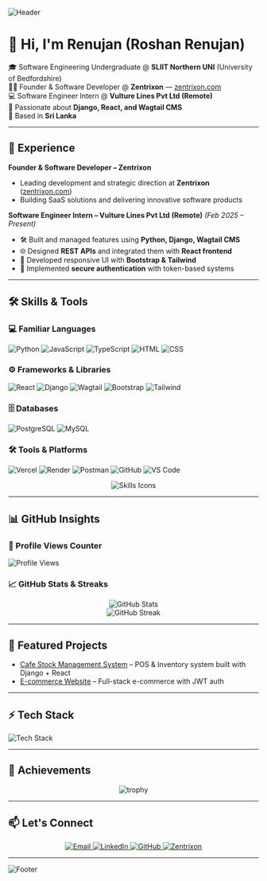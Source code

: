 <!-- Header Banner -->
![Header](https://capsule-render.vercel.app/api?type=waving&color=0:1a1a1a,100:3d3d3d&height=200&section=header&text=Renujan%20(Roshan%20Renujan)&fontSize=40&fontColor=ffffff&animation=fadeIn&fontAlignY=35)

# 👋 Hi, I'm Renujan (Roshan Renujan)

🎓 Software Engineering Undergraduate @ **SLIIT Northern UNI** (University of Bedfordshire)  
👨‍💻 Founder & Software Developer @ **Zentrixon** — [zentrixon.com](https://www.zentrixon.com/)  
💻 Software Engineer Intern @ **Vulture Lines Pvt Ltd (Remote)**  
🌱 Passionate about **Django, React, and Wagtail CMS**  
📍 Based in **Sri Lanka**  

---

## 💼 Experience  

**Founder & Software Developer – Zentrixon**  
- Leading development and strategic direction at **Zentrixon** ([zentrixon.com](https://www.zentrixon.com/))  
- Building SaaS solutions and delivering innovative software products  

**Software Engineer Intern – Vulture Lines Pvt Ltd (Remote)** _(Feb 2025 – Present)_  
- 🛠 Built and managed features using **Python, Django, Wagtail CMS**  
- 🌐 Designed **REST APIs** and integrated them with **React frontend**  
- 📱 Developed responsive UI with **Bootstrap & Tailwind**  
- 🔐 Implemented **secure authentication** with token-based systems  

---

## 🛠 Skills & Tools  

### 💻 Familiar Languages
![Python](https://skillicons.dev/icons?i=python) 
![JavaScript](https://skillicons.dev/icons?i=js) 
![TypeScript](https://skillicons.dev/icons?i=ts) 
![HTML](https://skillicons.dev/icons?i=html) 
![CSS](https://skillicons.dev/icons?i=css) 

### ⚙️ Frameworks & Libraries
![React](https://skillicons.dev/icons?i=react) 
![Django](https://skillicons.dev/icons?i=django) 
![Wagtail](https://skillicons.dev/icons?i=wagtail) 
![Bootstrap](https://skillicons.dev/icons?i=bootstrap) 
![Tailwind](https://skillicons.dev/icons?i=tailwind) 

### 🗄️ Databases
![PostgreSQL](https://skillicons.dev/icons?i=postgresql) 
![MySQL](https://skillicons.dev/icons?i=mysql) 

### 🛠️ Tools & Platforms
![Vercel](https://skillicons.dev/icons?i=vercel) 
![Render](https://skillicons.dev/icons?i=render) 
![Postman](https://skillicons.dev/icons?i=postman) 
![GitHub](https://skillicons.dev/icons?i=github) 
![VS Code](https://skillicons.dev/icons?i=vscode) 

<div align="center">
  
![Skills Icons](https://skillicons.dev/icons?i=python,django,react,nodejs,postgresql,mysql,html,css,js,ts,git,vscode,vercel)

</div>

---

## 📊 GitHub Insights  

### 👀 Profile Views Counter  
![Profile Views](https://komarev.com/ghpvc/?username=Renujan&color=blue&style=flat-square)

### 📈 GitHub Stats & Streaks  
<div align="center">
  
![GitHub Stats](https://github-readme-stats.vercel.app/api?username=Renujan&show_icons=true&theme=radical&hide_border=true)  
![GitHub Streak](https://github-readme-streak-stats.herokuapp.com/?user=Renujan&theme=radical&hide_border=true)  

</div>

---

## 🚀 Featured Projects
- [Cafe Stock Management System](https://github.com/Renujan/cafe-stock-management) – POS & Inventory system built with Django + React  
- [E-commerce Website](https://github.com/Renujan/ecommerce-django-react) – Full-stack e-commerce with JWT auth  

---

## ⚡ Tech Stack
![Tech Stack](https://github-readme-tech-stack.vercel.app/api/cards?lineCount=2&theme=dark&line1=python,django,react,postgresql&line2=html,css,js,ts,tailwind,bootstrap)

---

## 🏅 Achievements  

<div align="center">

![trophy](https://github-profile-trophy.vercel.app/?username=Renujan&theme=onedark&row=1&no-frame=true&margin-w=15)

</div>

---

## 📫 Let's Connect  

<p align="center">
  <a href="mailto:roshanrenujan20020426@gmail.com">
    <img src="https://img.shields.io/badge/Email-D14836?style=for-the-badge&logo=gmail&logoColor=white" alt="Email"/>
  </a>
  <a href="https://www.linkedin.com/in/roshan-renujan">
    <img src="https://img.shields.io/badge/LinkedIn-0077B5?style=for-the-badge&logo=linkedin&logoColor=white" alt="LinkedIn"/>
  </a>
  <a href="https://github.com/Renujan">
    <img src="https://img.shields.io/badge/GitHub-333333?style=for-the-badge&logo=github&logoColor=white" alt="GitHub"/>
  </a>
  <a href="https://www.zentrixon.com/">
    <img src="https://img.shields.io/badge/Zentrixon-000000?style=for-the-badge&logo=vercel&logoColor=white" alt="Zentrixon"/>
  </a>
</p>

---

<!-- Footer Banner -->
![Footer](https://capsule-render.vercel.app/api?type=waving&color=0:3d3d3d,100:1a1a1a&height=120&section=footer)
